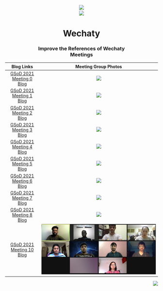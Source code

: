 <div align="center">
<img src="assets/gsod-2021-1.svg" width="400" />
<br />
<img src="assets/gsod-2021-2.svg" width="400" />
<br />
<h1>Wechaty</h1>
<h3>
Improve the References of Wechaty
<br />
Meetings
</h3>
</div>

|                                             Blog Links                                              |              Meeting Group Photos               |
| :-------------------------------------------------------------------------------------------------: | :---------------------------------------------: |
| [GSoD 2021 Meeting 0 Blog](https://wechaty.js.org/2021/05/08/gsod-2021-selected-technical-writers/) | <img src = "assets/gsod_2021_meeting_0.webp" /> |
|       [GSoD 2021 Meeting 1 Blog](https://wechaty.js.org/2021/05/16/gsod-2021-week1-meeting/)        | <img src = "assets/gsod_2021_meeting_1.webp" /> |
|       [GSoD 2021 Meeting 2 Blog](https://wechaty.js.org/2021/05/23/gsod-2021-second-meeting/)       | <img src = "assets/gsod_2021_meeting_2.webp" /> |
|       [GSoD 2021 Meeting 3 Blog](https://wechaty.js.org/2021/06/06/gsod-2021-third-meeting/)        | <img src = "assets/gsod_2021_meeting_3.webp" /> |
|       [GSoD 2021 Meeting 4 Blog](https://wechaty.js.org/2021/06/22/gsod-2021-fourth-meeting/)       | <img src = "assets/gsod_2021_meeting_4.webp" /> |
|       [GSoD 2021 Meeting 5 Blog](https://wechaty.js.org/2021/07/06/gsod-2021-fifth-meeting/)        | <img src = "assets/gsod_2021_meeting_5.webp" /> |
|       [GSoD 2021 Meeting 6 Blog](https://wechaty.js.org/2021/07/18/gsod-2021-sixth-meeting/)        | <img src = "assets/gsod_2021_meeting_6.webp" /> |
|      [GSoD 2021 Meeting 7 Blog](https://wechaty.js.org/2021/08/01/gsod-2021-seventh-meeting/)       | <img src = "assets/gsod_2021_meeting_7.webp" /> |
|       [GSoD 2021 Meeting 8 Blog](https://wechaty.js.org/2021/08/15/gsod-2021-eighth-meeting/)       | <img src = "assets/gsod_2021_meeting_8.webp" /> |
|       [GSoD 2021 Meeting 10 Blog](https://wechaty.js.org/2021/09/12/gsod-2021-tenth-meeting/)       | <img src = "assets/gsod-2021-meeting-10.webp" />|

<div align="right">
<img src="assets/gsod-2021-3.svg" width="200" />
</div>
